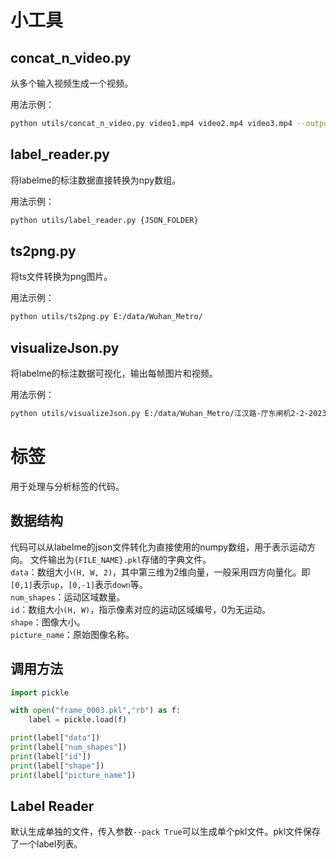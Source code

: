 # 小工具

## concat_n_video.py
从多个输入视频生成一个视频。

用法示例：
```sh
python utils/concat_n_video.py video1.mp4 video2.mp4 video3.mp4 --output output.mp4 --fps 25 
```

## label_reader.py
将labelme的标注数据直接转换为npy数组。

用法示例：
```sh
python utils/label_reader.py {JSON_FOLDER}
```

## ts2png.py
将ts文件转换为png图片。

用法示例：
```sh
python utils/ts2png.py E:/data/Wuhan_Metro/
```

## visualizeJson.py
将labelme的标注数据可视化，输出每帧图片和视频。

用法示例：
```sh
python utils/visualizeJson.py E:/data/Wuhan_Metro/江汉路-厅东闸机2-2-20231231170000-20231231203000-29254227/
```

# 标签
用于处理与分析标签的代码。

## 数据结构


代码可以从labelme的json文件转化为直接使用的numpy数组，用于表示运动方向。
文件输出为`{FILE_NAME}.pkl`存储的字典文件。
\
`data`：数组大小`(H, W, 2)`，其中第三维为2维向量，一般采用四方向量化。即`[0,1]`表示`up`，`[0,-1]`表示`down`等。
\
`num_shapes`：运动区域数量。
\
`id`：数组大小`(H, W)`，指示像素对应的运动区域编号，0为无运动。
\
`shape`：图像大小。
\
`picture_name`：原始图像名称。

## 调用方法
```python
import pickle

with open("frame_0003.pkl","rb") as f:
    label = pickle.load(f)

print(label["data"])
print(label["num_shapes"])
print(label["id"])
print(label["shape"])
print(label["picture_name"])

```

## Label Reader
默认生成单独的文件，传入参数`--pack True`可以生成单个pkl文件。pkl文件保存了一个label列表。